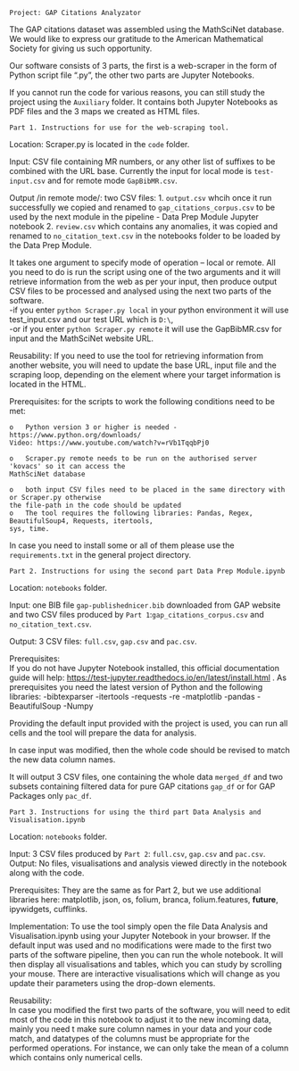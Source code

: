 	Project: GAP Citations Analyzator

The GAP citations dataset was assembled using the MathSciNet database.
We would like to express our gratitude to the American Mathematical Society for giving us
such opportunity.

Our software consists of 3 parts, the first is a web-scraper in the form of Python script
file “.py”, the other two parts are Jupyter Notebooks.

If you cannot run the code for various reasons, you can still study the project using the 
`Auxiliary` folder. It contains both Jupyter Notebooks as PDF files and the 3 maps we created
as HTML files.

	Part 1. Instructions for use for the web-scraping tool. 
	
Location: Scraper.py is located in the `code` folder.  

Input: CSV file containing MR numbers, or any other list of suffixes to be combined with the URL 
base. Currently the input for local mode is `test-input.csv` and for remote mode `GapBibMR.csv`. 
 
Output /in remote mode/: two CSV files: 1. `output.csv` whcih once it run successfully we copied
and renamed to `gap_citations_corpus.csv` to be used by the next module in the
pipeline - Data Prep Module Jupyter notebook 
2. `review.csv` which contains any anomalies, it was copied and renamed 
to  `no_citation_text.csv` in the notebooks folder to be loaded by the Data Prep Module.   

It takes one argument to specify mode of operation – local or remote. All you need to do is run
the script using one of the two arguments and it will retrieve information from the web as per
your input, then produce output CSV files to be processed and analysed using the next two parts
of the software.  
-if you enter `python Scraper.py local` in your python environment it will use test_input.csv and our test URL which is `D:\`,  
-or if you enter `python Scraper.py remote` it will use the GapBibMR.csv for input and the MathSciNet website URL. 

Reusability: 
If you need to use the tool for retrieving information from another website, you will need to
update the base URL, input file and the scraping loop, depending on the element where your target
information is located in the HTML.  

Prerequisites:  for the scripts to work the following conditions need to be met:  

	o	Python version 3 or higher is needed - https://www.python.org/downloads/  
	Video: https://www.youtube.com/watch?v=rVb1TqqbPj0  
	 
	o	Scraper.py remote needs to be run on the authorised server 'kovacs' so it can access the
	MathSciNet database  

	o	both input CSV files need to be placed in the same directory with or Scraper.py otherwise
	the file-path in the code should be updated  
	o	The tool requires the following libraries: Pandas, Regex, BeautifulSoup4, Requests, itertools,
	sys, time.
  
In case you need to install some or all of them please use the `requirements.txt` in the general
project directory.


	Part 2.	Instructions for using the second part Data Prep Module.ipynb 
	
Location: `notebooks` folder.  

Input: one BIB file `gap-publishednicer.bib` downloaded from GAP website and two CSV files
produced by `Part 1`:`gap_citations_corpus.csv` and `no_citation_text.csv`. 
  
Output: 3 CSV files: `full.csv`, `gap.csv` and `pac.csv`.  

Prerequisites:  
If you do not have Jupyter Notebook installed, this official documentation guide will 
help: https://test-jupyter.readthedocs.io/en/latest/install.html . 
As prerequisites you need the latest version of Python and the following libraries:
	-bibtexparser 
	-itertools
	-requests
	-re
	-matplotlib
	-pandas
	-BeautifulSoup
	-Numpy

Providing the default input provided with the project is used, you can run all cells and the
tool will prepare the data for analysis. 

In case input was modified, then the whole code should be revised to match the new data column
names.  

It will output 3 CSV files, one containing the whole data `merged_df` and two subsets containing
filtered data for pure GAP citations `gap_df` or for GAP Packages only `pac_df`.  



	Part 3. Instructions for using the third part Data Analysis and Visualisation.ipynb  

Location: `notebooks` folder.  

Input: 3 CSV files produced by `Part 2`: `full.csv`, `gap.csv` and `pac.csv`.  
Output: No files, visualisations and analysis viewed directly in the notebook along with the code.  

Prerequisites: They are the same as for Part 2, but we use additional libraries here: matplotlib,
json, os, folium, branca, folium.features, __future__, ipywidgets, cufflinks.

Implementation:
To use the tool simply open the file Data Analysis and Visualisation.ipynb using your Jupyter
Notebook in your browser.
If the default input was used and no modifications were made to the first two parts of the
software pipeline, then you can run the whole notebook. It will then display all visualisations
and tables, which you can study by scrolling your mouse. There are interactive visualisations 
which will change as you update their parameters using the drop-down elements. 
 
Reusability:  
In case you modified the first two parts of the software, you will need to edit most of the code 
in this notebook to adjust it to the new incoming data, mainly you need t make sure column names 
in your data and your code match, and datatypes of the columns must be appropriate for the 
performed operations. For instance, we can only take the mean of a column which contains only 
numerical cells.